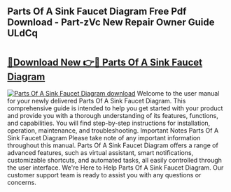 ## Parts Of A Sink Faucet Diagram Free Pdf Download - Part-zVc New Repair Owner Guide ULdCq

# <h2><a href="http://dfkfexf.blite.top/?on=Parts+Of+A+Sink+Faucet+Diagram">🔗Download New 👉🔴 Parts Of A Sink Faucet Diagram</a></h2>

[![Parts Of A Sink Faucet Diagram download](https://i.imgur.com/lujVjoI.png)](http://dfkfexf.blite.top/?on=Parts+Of+A+Sink+Faucet+Diagram)
Welcome to the user manual for your newly delivered Parts Of A Sink Faucet Diagram. This comprehensive guide is intended to help you get started with your product and provide you with a thorough understanding of its features, functions, and capabilities. You will find step-by-step instructions for installation, operation, maintenance, and troubleshooting. Important Notes Parts Of A Sink Faucet Diagram Please take note of any important information throughout this manual. Parts Of A Sink Faucet Diagram offers a range of advanced features, such as virtual assistant, smart notifications, customizable shortcuts, and automated tasks, all easily controlled through the user interface. We're Here to Help Parts Of A Sink Faucet Diagram. Our customer support team is ready to assist you with any questions or concerns.
